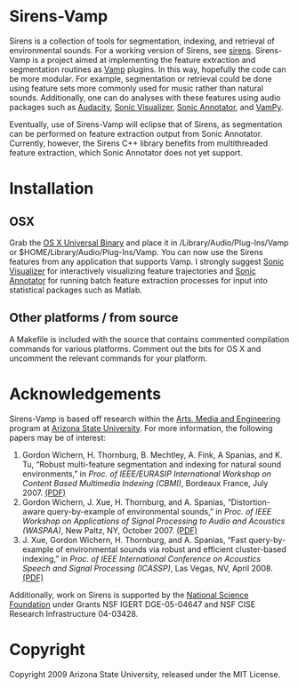 # Sirens-Vamp
Sirens is a collection of tools for segmentation, indexing, and retrieval of environmental sounds. For a working version of Sirens, see [sirens](http://github.com/plant/sirens-ruby). Sirens-Vamp is a project aimed at implementing the feature extraction and segmentation routines as [Vamp](http://vamp-plugins.com) plugins. In this way, hopefully the code can be more modular. For example, segmentation or retrieval could be done using feature sets more commonly used for music rather than natural sounds. Additionally, one can do analyses with these features using audio packages such as [Audacity](http://audacity.sf.net), [Sonic Visualizer](http://www.sonicvisualiser.org/), [Sonic Annotator](http://omras2.org/SonicAnnotator), and [VamPy](http://www.vamp-plugins.org/vampy.html).

Eventually, use of Sirens-Vamp will eclipse that of Sirens, as segmentation can be performed on feature extraction output from Sonic Annotator. Currently, however, the Sirens C++ library benefits from multithreaded feature extraction, which Sonic Annotator does not yet support.

# Installation
## OSX
Grab the [OS X Universal Binary](http://cloud.github.com/downloads/plant/sirens-vamp/sirens-vamp.dylib) and place it in /Library/Audio/Plug-Ins/Vamp or $HOME/Library/Audio/Plug-Ins/Vamp. You can now use the Sirens features from any application that supports Vamp. I strongly suggest [Sonic Visualizer](http://www.sonicvisualiser.org/) for interactively visualizing feature trajectories and [Sonic Annotator](http://omras2.org/SonicAnnotator) for running batch feature extraction processes for input into statistical packages such as Matlab.

## Other platforms / from source
A Makefile is included with the source that contains commented compilation commands for various platforms. Comment out the bits for OS X and uncomment the relevant commands for your platform.

# Acknowledgements
Sirens-Vamp is based off research within the [Arts, Media and Engineering](http://ame.asu.edu/) program at [Arizona State University](http://asu.edu/). For more information, the following papers may be of interest:

1. Gordon Wichern, H. Thornburg, B. Mechtley, A. Fink, A Spanias, and K. Tu, “Robust multi-feature segmentation and indexing for natural sound environments,” in _Proc. of IEEE/EURASIP International Workshop on Content Based Multimedia Indexing (CBMI)_, Bordeaux France, July 2007. [(PDF)](http://www.public.asu.edu/~gwichern/CBMI07.pdf)
2. Gordon Wichern, J. Xue, H. Thornburg, and A. Spanias, “Distortion-aware query-by-example of environmental sounds,” in _Proc. of IEEE Workshop on Applications of Signal Processing to Audio and Acoustics (WASPAA)_, New Paltz, NY, October 2007. [(PDF)](http://www.public.asu.edu/~gwichern/WASPAA07.pdf)
3. J. Xue, Gordon Wichern, H. Thornburg, and A. Spanias, “Fast query-by-example of environmental sounds via robust and efficient cluster-based indexing,” in _Proc. of IEEE International Conference on Acoustics Speech and Signal Processing (ICASSP)_, Las Vegas, NV, April 2008. [(PDF)](http://www.public.asu.edu/~gwichern/cluster_ICASSP08.pdf)

Additionally, work on Sirens is supported by the [National Science Foundation](http://www.nsf.gov/) under Grants NSF IGERT DGE-05-04647 and NSF CISE Research Infrastructure 04-03428.

# Copyright
Copyright 2009 Arizona State University, released under the MIT License.
